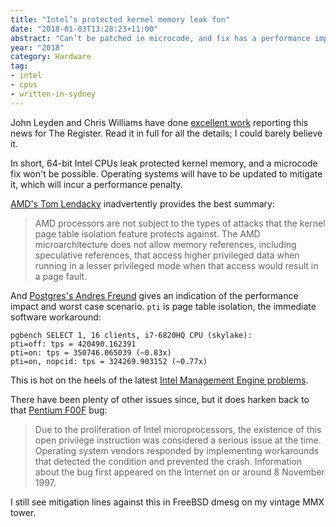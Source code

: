 ```yaml
---
title: "Intel’s protected kernel memory leak fun"
date: "2018-01-03T13:28:23+11:00"
abstract: "Can’t be patched in microcode, and fix has a performance impact. Uh oh."
year: "2018"
category: Hardware
tag:
- intel
- cpus
- written-in-sydney
---
```

John Leyden and Chris Williams have done [excellent work] reporting this news for The Register. Read it in full for all the details; I could barely believe it.

In short, 64-bit Intel CPUs leak protected kernel memory, and a microcode fix won't be possible. Operating systems will have to be updated to mitigate it, which will incur a performance penalty. 

[AMD's Tom Lendacky] inadvertently provides the best summary:

> AMD processors are not subject to the types of attacks that the kernel
> page table isolation feature protects against. The AMD microarchitecture
> does not allow memory references, including speculative references, that
> access higher privileged data when running in a lesser privileged mode
> when that access would result in a page fault.

And [Postgres's Andres Freund] gives an indication of the performance impact and worst case scenario. `pti` is page table isolation, the immediate software workaround:

    pgbench SELECT 1, 16 clients, i7-6820HQ CPU (skylake):  
    pti=off: tps = 420490.162391  
    pti=on: tps = 350746.065039 (~0.83x)  
    pti=on, nopcid: tps = 324269.903152 (~0.77x)

This is hot on the heels of the latest [Intel Management Engine problems].

There have been plenty of other issues since, but it does harken back to that [Pentium F00F] bug:

> Due to the proliferation of Intel microprocessors, the existence of this open privilege instruction was considered a serious issue at the time. Operating system vendors responded by implementing workarounds that detected the condition and prevented the crash. Information about the bug first appeared on the Internet on or around 8 November 1997.

I still see mitigation lines against this in FreeBSD dmesg on my vintage MMX tower.

[excellent work]: http://www.theregister.co.uk/2018/01/02/intel_cpu_design_flaw/
[AMD's Tom Lendacky]: https://lkml.org/lkml/2017/12/27/2
[Postgres's Andres Freund]: https://www.postgresql.org/message-id/20180102222354.qikjmf7dvnjgbkxe@alap3.anarazel.de
[Intel Management Engine problems]: https://en.wikipedia.org/wiki/Intel_Management_Engine#Security_vulnerabilities
[Pentium F00F]: https://en.wikipedia.org/wiki/Pentium_F00F_bug

